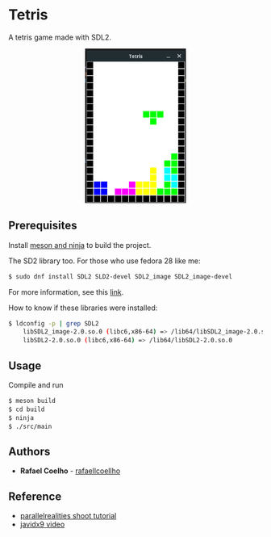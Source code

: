 # Tetris

A tetris game made with SDL2. 

<p align="center">
	<a href="">
		<img alt="Game" src="img01.png" width="200px">
	</a>
</p>

## Prerequisites

Install [meson and ninja](https://mesonbuild.com/Getting-meson.html) to build the project.

The SD2 library too. For those who use fedora 28 like me: 

```bash
$ sudo dnf install SDL2 SLD2-devel SDL2_image SDL2_image-devel
```

For more information, see this [link](https://wiki.libsdl.org/Installation).

How to know if these libraries were installed:

```bash
$ ldconfig -p | grep SDL2 
	libSDL2_image-2.0.so.0 (libc6,x86-64) => /lib64/libSDL2_image-2.0.so.0
	libSDL2-2.0.so.0 (libc6,x86-64) => /lib64/libSDL2-2.0.so.0
```

## Usage

Compile and run

```bash
$ meson build
$ cd build
$ ninja
$ ./src/main
```

## Authors

* **Rafael Coelho** - [rafaellcoellho](https://github.com/rafaellcoellho)

## Reference 

+ [parallelrealities shoot tutorial](https://www.parallelrealities.co.uk/tutorials/#shooter)
+ [javidx9 video](https://www.youtube.com/watch?v=8OK8_tHeCIA&t=695s)